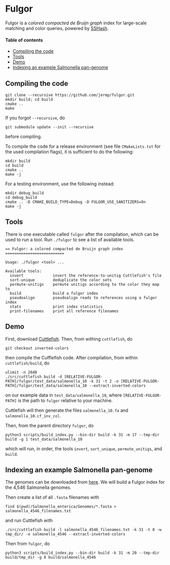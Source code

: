 Fulgor
======

Fulgor is a *colored compacted de Bruijn graph* index for large-scale matching and color queries, powered by [SSHash](https://github.com/jermp/sshash).


#### Table of contents
* [Compiling the code](#compiling-the-code)
* [Tools](#tools)
* [Demo](#Demo)
* [Indexing an example Salmonella pan-genome](#indexing-an-example-pan-genome)


Compiling the code
------------------

    git clone --recursive https://github.com/jermp/fulgor.git
    mkdir build; cd build
    cmake ..
    make

If you forgot `--recursive`, do

    git submodule update --init --recursive

before compiling.

To compile the code for a release environment (see file `CMakeLists.txt` for the used compilation flags), it is sufficient to do the following:

    mkdir build
    cd build
    cmake ..
    make -j

For a testing environment, use the following instead:

    mkdir debug_build
    cd debug_build
    cmake .. -D CMAKE_BUILD_TYPE=Debug -D FULGOR_USE_SANITIZERS=On
    make -j
    
Tools
-----

There is one executable called `fulgor` after the compilation, which can be used to run a tool.
Run `./fulgor` to see a list of available tools.

	== Fulgor: a colored compacted de Bruijn graph index ==========================
	
	Usage: ./fulgor <tool> ...
	
	Available tools:
	  invert          	 invert the reference-to-unitig Cuttlefish's file 
	  sort-unique     	 deduplicate the color sets 
	  permute-unitigs 	 permute unitigs according to the color they map to 
	  build           	 build a fulgor index 
	  pseudoalign     	 pseudoalign reads to references using a fulgor index 
	  stats           	 print index statistics 
	  print-filenames 	 print all reference filenames 


Demo
----

First, download [Cuttlefish](https://github.com/COMBINE-lab/cuttlefish).
Then, from withing `cuttlefish`, do

	git checkout inverted-colors 
	
then compile the Cufflefish code. After compilation,
from within `cuttlefish/build`, do

    ulimit -n 2048
    ./src/cuttlefish build -d [RELATIVE-FULGOR-PATH]/fulgor/test_data/salmonella_10 -k 31 -t 2 -o [RELATIVE-FULGOR-PATH]/fulgor/test_data/salmonella_10 --extract-inverted-colors

on our example data in `test_data/salmonella_10`, where `[RELATIVE-FULGOR-PATH]` is the path to `fulgor` relative to your machine.

Cuttlefish will then generate the files
`salmonella_10.fa` and `salmonella_10.cf_inv_col`.

Then, from the parent directory `fulgor`, do

	python3 scripts/build_index.py --bin-dir build -k 31 -m 17 --tmp-dir build -g 1 test_data/salmonella_10 

which will run, in order, the tools `invert`, `sort_unique`, `permute_unitigs`, and `build`.

<!--Then, from within `fulgor/build`, invert the reference to unitig mapping with:

    ./fulgor invert -i ../test_data/salmonella_10 -g 1 -d tmp_dir --verbose

Deduplicate the color classes and build the map from unitig ids to color classes:

    ./fulgor sort_unique -i ../test_data/salmonella_10 -g 1 -d tmp_dir --verbose

Then permute the unitigs by color class:

    ./fulgor permute_unitigs -i ../test_data/salmonella_10 -g 1 -d tmp_dir --verbose

And finally build the index with:

    ./fulgor build -i ../test_data/salmonella_10 -k 31 -m 17 -d tmp_dir --verbose

Check correctness of colors:

    ./check_colors -i ../test_data/salmonella_10-->


Indexing an example Salmonella pan-genome
-----------------------------------------

The genomes can be downloaded from [here](https://zenodo.org/record/1323684). We will build a Fulgor index for the 4,546 Salmonella genomes.

Then create a list of all `.fasta` filenames with

	find $(pwd)/Salmonella_enterica/Genomes/*.fasta > salmonella_4546_filenames.txt
	
and run Cuttlefish with

    ./src/cuttlefish build -l salmonella_4546_filenames.txt -k 31 -t 8 -w tmp_dir/ -o salmonella_4546 --extract-inverted-colors
    
Then from `fulgor`, do

	python3 scripts/build_index.py --bin-dir build -k 31 -m 20 --tmp-dir build/tmp_dir -g 8 build/salmonella_4546
